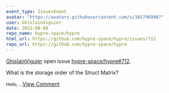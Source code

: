 ```yaml
---
event_type: IssuesEvent
avatar: "https://avatars.githubusercontent.com/u/101796998?"
user: GhislainViguier
date: 2022-08-08
repo_name: hypre-space/hypre
html_url: https://github.com/hypre-space/hypre/issues/712
repo_url: https://github.com/hypre-space/hypre
---
```


<a href='https://github.com/GhislainViguier' target='_blank'>GhislainViguier</a> open issue <a href='https://github.com/hypre-space/hypre/issues/712' target='_blank'>hypre-space/hypre#712</a>.

<p>What is the storage order of the Struct Matrix?</p><small>Hello,...</small><a href='https://github.com/hypre-space/hypre/issues/712' target='_blank'>View Comment</a>